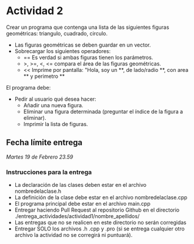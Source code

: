 # Actividad 2

Crear un programa que contenga una lista de las siguientes figuras geométricas: triangulo, cuadrado, circulo.

  - Las figuras geométricas se deben guardar en un vector.
  - Sobrecargar los siguientes operadores:
     - == Es verdad si ambas figuras tienen los parámetros.
     - \>, >=, <, <= compara el área de las figuras geométricas.
     - << Imprime por pantalla: "Hola, soy un **, de lado/radio **, con area ** y perimetro **

El programa debe:

  - Pedir al usuario qué desea hacer:
    - Añadir una nueva figura.
    - Eliminar una figura determinada (preguntar el índice de la figura a eliminar).
    - Imprimir la lista de figuras.

## Fecha límite entrega
*Martes 19 de Febrero 23.59*

### Instrucciones para la entrega
 - La declaración de las clases deben estar en el archivo nombredelaclase.h
 - La definición de la clase debe estar en el archivo nombredelaclase.cpp
 - El programa principal debe estar en el archivo main.cpp
 - Entregar haciendo Pull Request al repositorio Github en el directorio ./entrega_actividades/actividad1/nombre_apellidos/
 - Las entregas que no se realicen en este directorio no serán corregidas
 - Entregar SOLO los archivos .h .cpp y .pro (si se entrega cualquier otro archivo la actividad no se corregirá ni puntuará).

